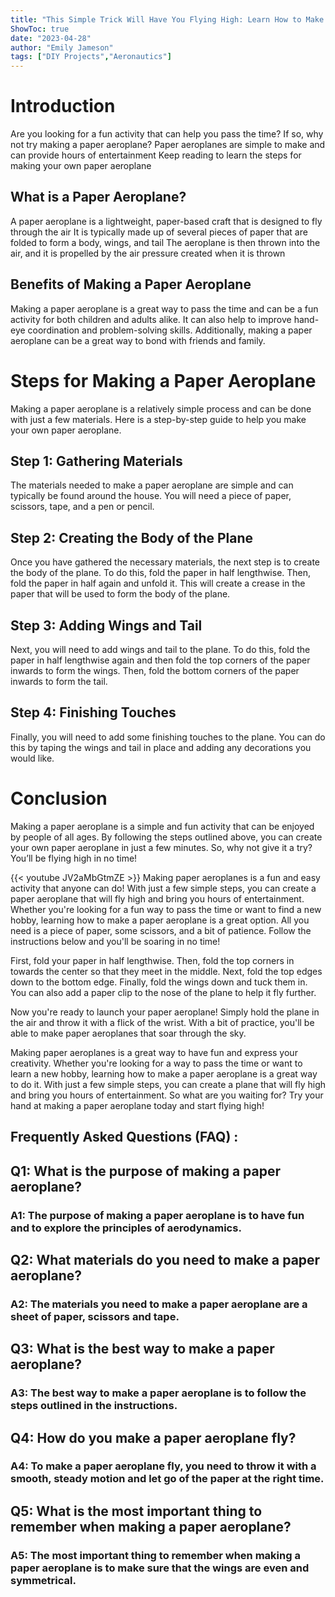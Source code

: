 ```yaml
---
title: "This Simple Trick Will Have You Flying High: Learn How to Make a Paper Aeroplane!"
ShowToc: true 
date: "2023-04-28"
author: "Emily Jameson" 
tags: ["DIY Projects","Aeronautics"]
---
```

# Introduction 
Are you looking for a fun activity that can help you pass the time? If so, why not try making a paper aeroplane? Paper aeroplanes are simple to make and can provide hours of entertainment Keep reading to learn the steps for making your own paper aeroplane

## What is a Paper Aeroplane?
A paper aeroplane is a lightweight, paper-based craft that is designed to fly through the air It is typically made up of several pieces of paper that are folded to form a body, wings, and tail The aeroplane is then thrown into the air, and it is propelled by the air pressure created when it is thrown

## Benefits of Making a Paper Aeroplane
Making a paper aeroplane is a great way to pass the time and can be a fun activity for both children and adults alike. It can also help to improve hand-eye coordination and problem-solving skills. Additionally, making a paper aeroplane can be a great way to bond with friends and family.

# Steps for Making a Paper Aeroplane
Making a paper aeroplane is a relatively simple process and can be done with just a few materials. Here is a step-by-step guide to help you make your own paper aeroplane.

## Step 1: Gathering Materials
The materials needed to make a paper aeroplane are simple and can typically be found around the house. You will need a piece of paper, scissors, tape, and a pen or pencil.

## Step 2: Creating the Body of the Plane
Once you have gathered the necessary materials, the next step is to create the body of the plane. To do this, fold the paper in half lengthwise. Then, fold the paper in half again and unfold it. This will create a crease in the paper that will be used to form the body of the plane.

## Step 3: Adding Wings and Tail
Next, you will need to add wings and tail to the plane. To do this, fold the paper in half lengthwise again and then fold the top corners of the paper inwards to form the wings. Then, fold the bottom corners of the paper inwards to form the tail.

## Step 4: Finishing Touches
Finally, you will need to add some finishing touches to the plane. You can do this by taping the wings and tail in place and adding any decorations you would like.

# Conclusion
Making a paper aeroplane is a simple and fun activity that can be enjoyed by people of all ages. By following the steps outlined above, you can create your own paper aeroplane in just a few minutes. So, why not give it a try? You’ll be flying high in no time!

{{< youtube JV2aMbGtmZE >}} 
Making paper aeroplanes is a fun and easy activity that anyone can do! With just a few simple steps, you can create a paper aeroplane that will fly high and bring you hours of entertainment. Whether you're looking for a fun way to pass the time or want to find a new hobby, learning how to make a paper aeroplane is a great option. All you need is a piece of paper, some scissors, and a bit of patience. Follow the instructions below and you'll be soaring in no time! 

First, fold your paper in half lengthwise. Then, fold the top corners in towards the center so that they meet in the middle. Next, fold the top edges down to the bottom edge. Finally, fold the wings down and tuck them in. You can also add a paper clip to the nose of the plane to help it fly further.

Now you're ready to launch your paper aeroplane! Simply hold the plane in the air and throw it with a flick of the wrist. With a bit of practice, you'll be able to make paper aeroplanes that soar through the sky.

Making paper aeroplanes is a great way to have fun and express your creativity. Whether you're looking for a way to pass the time or want to learn a new hobby, learning how to make a paper aeroplane is a great way to do it. With just a few simple steps, you can create a plane that will fly high and bring you hours of entertainment. So what are you waiting for? Try your hand at making a paper aeroplane today and start flying high!

## Frequently Asked Questions (FAQ) :
<h2>Q1: What is the purpose of making a paper aeroplane?</h2>

<h3>A1: The purpose of making a paper aeroplane is to have fun and to explore the principles of aerodynamics. </h3>

<h2>Q2: What materials do you need to make a paper aeroplane?</h2>

<h3>A2: The materials you need to make a paper aeroplane are a sheet of paper, scissors and tape.</h3>

<h2>Q3: What is the best way to make a paper aeroplane?</h2>

<h3>A3: The best way to make a paper aeroplane is to follow the steps outlined in the instructions. </h3>

<h2>Q4: How do you make a paper aeroplane fly?</h2>

<h3>A4: To make a paper aeroplane fly, you need to throw it with a smooth, steady motion and let go of the paper at the right time.</h3>

<h2>Q5: What is the most important thing to remember when making a paper aeroplane?</h2>

<h3>A5: The most important thing to remember when making a paper aeroplane is to make sure that the wings are even and symmetrical. </h3>




